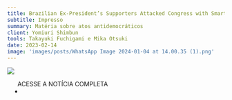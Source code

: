 ```yaml
---
title: Brazilian Ex-President’s Supporters Attacked Congress with Smartphones in Hand
subtitle: Impresso
summary: Matéria sobre atos antidemocráticos
client: Yomiuri Shimbun
tools: Takayuki Fuchigami e Mika Otsuki
date: 2023-02-14
image: 'images/posts/WhatsApp Image 2024-01-04 at 14.00.35 (1).png'
---
```


<img src="images/posts/WhatsApp Image 2024-01-04 at 14.00.35">

<div class="post__share"><ul class="share__list list-reset">ACESSE A NOTÍCIA COMPLETA<li class="share__item" style="margin-left: 10px"><a class="share__link share__facebook" style="background: #fa5657" href="https://japannews.yomiuri.co.jp/society/social-series/20230214-90984/ 
onclick=window.open(this.href, 'pop-up', 'left=20,top=20,width=500,height=500,toolbar=1,resizable=0'); return false;" title="Link" rel="nofollow"><i class="fa-solid fa-link"></i></a></li></ul></div>
<!-- <div class="gallery-box"><div class="gallery"><img src="/clipping/images/example-1.jpg" loading="lazy" alt="Project"><img src="/clipping/images/example-2.jpg" loading="lazy" alt="Project"></div><em>Gallery / <a href="https://www.freepik.com/" target="_blank">Freepic</a></em></div> -->
